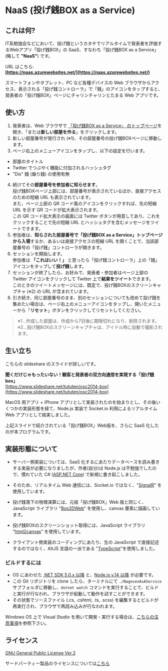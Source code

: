# NaaS (投げ銭BOX as a Service)

## これは何?

IT系勉強会などにおいて、投げ銭というカタチでリアルタイムで発表者を評価するWebアプリ「投げ銭BOX」の SaaS、すなわち「投げ銭BOX as a Service」(略して **"NaaS"**) です。

URL はこちら:  
**[https://naas.azurewebsites.net/](https://naas.azurewebsites.net/)**

スマートフォンやタブレット、PC など各種デバイスの Web ブラウザからアクセス、表示される「投げ銭コントローラ」で「銭」のアイコンをタップすると、発表者の「投げ銭BOX」ページにチャリンチャリンとたまる Web アプリです。

## 使い方

1. 発表者は、Web ブラウザで [「投げ銭BOX as a Service」 のトップページ](https://naas.azurewebsites.net/)を開き、「または**新しい部屋を作る**」をクリックします。
2. 新しい部屋番号が発行され (※1)、その部屋番号の投げ銭BOXページに移動します。
3. ページ右上のメニューアイコンをタップし、以下の設定を行います。
 - 部屋のタイトル
 - Twitter でつぶやく機能に付加されるハッシュタグ
 - "Dis" 銭 (煽り銭) の使用有無
4. 続けてその**部屋番号を参加者に知らせます**。  
投げ銭BOXページ上部には、部屋番号が表示されているほか、直接アクセスのための短縮 URL も表示されています。  
また、ページ上部の QR コード風のアイコンをクリックすれば、先の短縮 URL を示す QR コードが拡大表示されます。  
この QR コード拡大表示の画面には Twitter ボタンが用意してあり、これをクリックすることで先の短縮 URL とハッシュタグを含むメッセージをツイートできます。
5. 参加者は、**知らされた部屋番号で「投げ銭BOX as a Service」トップページから入場**するか、あるいは直接アクセスの短縮 URL を開くことで、当該部屋番号の「投げ銭」コントローラが開きます。
6. セッションを開始します。  
参加者は **「これはいい！」** と思ったら「投げ銭コントローラ」上の「銭」アイコンをタップして**投げ銭**します。
7. セッションが終了したら、お好みで、発表者・参加者はページ上部の Twitter アイコンをクリックして Twitter 上で**結果をツイート**できます。  
このときのツイートメッセージには、既定で、投げ銭BOXのスクリーンキャプチャ (※2) の URL が含まれています。
8. 引き続き、同じ部屋番号のまま、別のセッションについても改めて投げ銭を集めたい場合は、ページ右上のメニューアイコンをタップし、開いたメニューから「**リセット**」ボタンをクリックしてリセットしてください。

> ※1...作成した部屋は、作成から7日後に期限切れになり、削除されます。  
> ※2...投げ銭BOXのスクリーンキャプチャは、アイドル時に自動で撮影されます。

## 生い立ち

こちらの slideshare のスライドが詳しいです。

**聞くだけじゃもったいない！観客と発表者の双方向通信を実現する「投げ銭box」**  
[https://www.slideshare.net/tututen/osc2014-box](https://www.slideshare.net/tututen/osc2014-box)

MacOS 用アプリ + iPhone アプリとして実装されたのを始まりとし、その後いくつかの実装形態を経て、Node.js 実装で Socket.io 利用によるリアルタイム Web アプリとして結実しました。

上記スライドで紹介されている「投げ銭BOX」Web版を、さらに SaaS 化したのが本プログラムです。

## 実装形態について

- サーバー側実装については、SaaS 化するにあたりデータベースを読み書きする実装が必要になりましたが、作者(自分)は Node.js は不勉強でしたので、慣れていた C# ([ASP.NET Core](https://asp.net/mvc)) で新規に書き起こしました。

- そのため、リアルタイム Web 通信には、Socket.io ではなく、"[SignalR](https://www.asp.net/signalr)" を使用しています。

- 投げ銭落下の物理演算には、元祖「投げ銭BOX」Web 版と同じく、JavaScript ライブラリ "[Box2DWeb](https://github.com/hecht-software/box2dweb)" を使用し、canvas 要素に描画しています。

- 投げ銭BOXのスクリーンショット取得には、JavaScript ライブラリ "[html2canvas](https://html2canvas.hertzen.com/)" を使用しています。

- クライアント側実装のコーディングにあたり、生の JavaScript で直接記述するのではなく、AltJS 言語の一派である "[TypeScript](https://www.typescriptlang.org/)"を使用しました。

### ビルドするには

- OS にあわせた [.NET SDK 5.0.x 以降](https://dotnet.microsoft.com/download/dotnet/5.0) と、[Node.js v.14 以降](https://nodejs.org/) が必要です。
- この Git リポジトリを clone したら、ターミナルにて `./NagesenAsAService` サブフォルダに移動し、`dotnet watch` コマンドを実行することで、ビルドと実行が行なわれ、ブラウザが起動して動作を試すことができます。
- その状態でソースファイル (.cs, .cshtml, .ts, .scss) を編集するとビルドが再実行され、ブラウザで再読み込みが行なわれます。

Windows OS 上で Visual Studio を用いて開発・実行する場合は、[こちらの注意事項](FOR-VISUALSTUDIO-USER.md)を参照下さい。

## ライセンス

[GNU General Public License Ver.2](LICENSE)

サードパーティー製品のライセンスについては[こちら](THIRD-PARTY-NOTICES.txt)